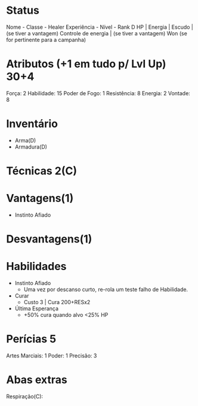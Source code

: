 # Status
Nome -
Classe - Healer
Experiência - 
Nível -
Rank D
HP |
Energia |
Escudo | (se tiver a vantagem)
Controle de energia | (se tiver a vantagem)
Won (se for pertinente para a campanha)



# Atributos (+1 em tudo p/ Lvl Up) 30+4
Força: 2
Habilidade: 15
Poder de Fogo: 1
Resistência: 8
Energia: 2
Vontade: 8  

# Inventário
-  Arma(D)
- Armadura(D)

# Técnicas 2(C)


# Vantagens(1) 
- Instinto Afiado


# Desvantagens(1)

# Habilidades
- Instinto Afiado
	- Uma vez por descanso curto, re-rola um teste falho de Habilidade.
- Curar 
	- Custo 3 | Cura 200+RESx2
- Última Esperança
	- +50% cura quando alvo <25% HP

# Perícias 5
Artes Marciais: 1
Poder: 1
Precisão: 3 

# Abas extras
Respiração(C):
